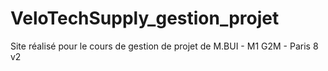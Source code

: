 # VeloTechSupply_gestion_projet
Site réalisé pour le cours de gestion de projet de M.BUI - M1 G2M - Paris 8 v2
